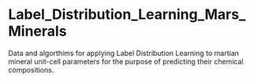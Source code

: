 # Label_Distribution_Learning_Mars_Minerals
Data and algorthims for applying Label Distribution Learning to martian mineral unit-cell parameters for the purpose of predicting their chemical compositions.
